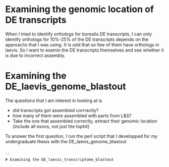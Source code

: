 # Examining the genomic location of DE transcripts 
When I tried to identify orthologs for borealis DE transcripts, I can only identify orthologs for 10%-25% of the DE transcripts depends on the approachs that I was using. It is odd that so few of them have orthologs in laevis. So I want to examin the DE transcripts themselves and see whether it is due to incorrect assembly.

# Examining the DE_laevis_genome_blastout
The questions that I am interest in looking at is 
  - did transcripts got assembled corrrectly?
  - how many of them were assembled with parts from L&S?
  - Take the one that assembled correctly, extract their genomic location (include all exons, not just hte tophit)

To answer the first question, I run the perl script that I developped for my undergraduate thesis with the DE_laevis_genome_blastout
```

``
# Examining the DE_laevis_transcriptome_blastout
